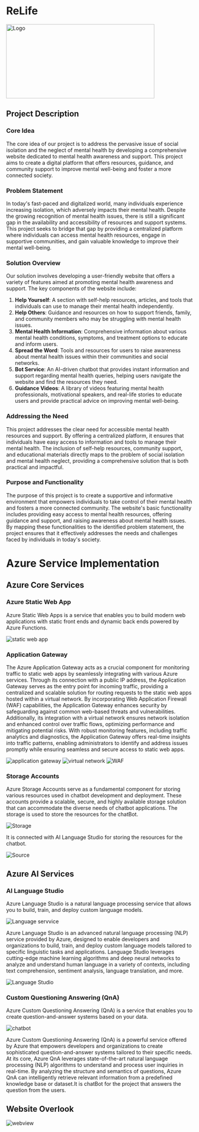# ReLife
<img src="images/Logo.png" alt="Logo" width="400" height="200">

## Project Description

### Core Idea
The core idea of our project is to address the pervasive issue of social isolation and the neglect of mental health by developing a comprehensive website dedicated to mental health awareness and support. This project aims to create a digital platform that offers resources, guidance, and community support to improve mental well-being and foster a more connected society.

### Problem Statement
In today's fast-paced and digitalized world, many individuals experience increasing isolation, which adversely impacts their mental health. Despite the growing recognition of mental health issues, there is still a significant gap in the availability and accessibility of resources and support systems. This project seeks to bridge that gap by providing a centralized platform where individuals can access mental health resources, engage in supportive communities, and gain valuable knowledge to improve their mental well-being.

### Solution Overview
Our solution involves developing a user-friendly website that offers a variety of features aimed at promoting mental health awareness and support. The key components of the website include:

1. **Help Yourself**: A section with self-help resources, articles, and tools that individuals can use to manage their mental health independently.
2. **Help Others**: Guidance and resources on how to support friends, family, and community members who may be struggling with mental health issues.
3. **Mental Health Information**: Comprehensive information about various mental health conditions, symptoms, and treatment options to educate and inform users.
4. **Spread the Word**: Tools and resources for users to raise awareness about mental health issues within their communities and social networks.
5. **Bot Service**: An AI-driven chatbot that provides instant information and support regarding mental health queries, helping users navigate the website and find the resources they need.
6. **Guidance Videos**: A library of videos featuring mental health professionals, motivational speakers, and real-life stories to educate users and provide practical advice on improving mental well-being.

### Addressing the Need
This project addresses the clear need for accessible mental health resources and support. By offering a centralized platform, it ensures that individuals have easy access to information and tools to manage their mental health. The inclusion of self-help resources, community support, and educational materials directly maps to the problem of social isolation and mental health neglect, providing a comprehensive solution that is both practical and impactful.

### Purpose and Functionality
The purpose of this project is to create a supportive and informative environment that empowers individuals to take control of their mental health and fosters a more connected community. The website's basic functionality includes providing easy access to mental health resources, offering guidance and support, and raising awareness about mental health issues. By mapping these functionalities to the identified problem statement, the project ensures that it effectively addresses the needs and challenges faced by individuals in today's society.

# Azure Service Implementation

## Azure Core Services

### Azure Static Web App

Azure Static Web Apps is a service that enables you to build modern web applications with static front ends and dynamic back ends powered by Azure Functions.

<img src="Frt2/static web ap.png" alt="static web app" >

### Application Gateway

The Azure Application Gateway acts as a crucial component for monitoring traffic to static web apps by seamlessly integrating with various Azure services. Through its connection with a public IP address, the Application Gateway serves as the entry point for incoming traffic, providing a centralized and scalable solution for routing requests to the static web apps hosted within a virtual network. By incorporating Web Application Firewall (WAF) capabilities, the Application Gateway enhances security by safeguarding against common web-based threats and vulnerabilities. Additionally, its integration with a virtual network ensures network isolation and enhanced control over traffic flows, optimizing performance and mitigating potential risks. With robust monitoring features, including traffic analytics and diagnostics, the Application Gateway offers real-time insights into traffic patterns, enabling administrators to identify and address issues promptly while ensuring seamless and secure access to static web apps.

<img src="Frt2/ap.png" alt="application gateway" >

<img src="Frt2/vn.png" alt="virtual network" >

<img src="Frt2/WAF.png" alt="WAF">

### Storage Accounts

Azure Storage Accounts serve as a fundamental component for storing various resources used in chatbot development and deployment. These accounts provide a scalable, secure, and highly available storage solution that can accommodate the diverse needs of chatbot applications.
The storage is used to store the resources for the chatBot.

<img src="Frt2/stoage.png" alt="Storage">

It is connected with AI Language Studio for storing the resources for the chatbot.

<img src="Frt2/storage files table.png" alt="Source">

## Azure AI Services

### AI Language Studio

Azure Language Studio is a natural language processing service that allows you to build, train, and deploy custom language models.

<img src="Frt2/language.png" alt="Language servvice" >

Azure Language Studio is an advanced natural language processing (NLP) service provided by Azure, designed to enable developers and organizations to build, train, and deploy custom language models tailored to specific linguistic tasks and applications. Language Studio leverages cutting-edge machine learning algorithms and deep neural networks to analyze and understand human language in a variety of contexts, including text comprehension, sentiment analysis, language translation, and more.

<img src="Frt2/Language studio.png" alt="Language Studio" >

    
### Custom Questioning Answering (QnA)

Azure Custom Questioning Answering (QnA) is a service that enables you to create question-and-answer systems based on your data.

<img src="Frt2/chatbot.png" alt="chatbot" >

Azure Custom Questioning Answering (QnA) is a powerful service offered by Azure that empowers developers and organizations to create sophisticated question-and-answer systems tailored to their specific needs. At its core, Azure QnA leverages state-of-the-art natural language processing (NLP) algorithms to understand and process user inquiries in real-time. By analyzing the structure and semantics of questions, Azure QnA can intelligently retrieve relevant information from a predefined knowledge base or dataset.It is chatBot for the project that answers the question from the users.

## Website Overlook

<img src="Frt2/Weboverview.png" alt="webview" >